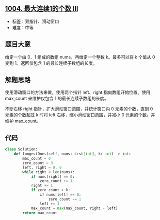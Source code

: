## [1004. 最大连续1的个数 III](https://leetcode-cn.com/problems/max-consecutive-ones-iii/)

- 标签：双指针、滑动窗口
- 难度：中等

## 题目大意

给定一个由 0、1 组成的数组 nums，再给定一个整数 k。最多可以将 k 个值从 0 变到 1。返回仅包含 1 的最长连续子数组的长度。

## 解题思路

使用滑动窗口的方法来做。使用两个指针 left、right 指向数组开始位置。使用 max_count 来维护仅包含 1 的最长连续子数组的长度。

不断右移 right 指针，扩大滑动窗口范围，并统计窗口内 0 元素的个数，直到 0 元素的个数超过 k 时将 left 右移，缩小滑动窗口范围，并减小 0 元素的个数。并维护 max_count。

## 代码

```Python
class Solution:
    def longestOnes(self, nums: List[int], k: int) -> int:
        max_count = 0
        zero_count = 0
        left, right = 0, 0
        while right < len(nums):
            if nums[right] == 0:
                zero_count += 1
            right += 1
            if zero_count > k:
                if nums[left] == 0:
                    zero_count -= 1
                left += 1
            max_count = max(max_count, right - left)
        return max_count
```

